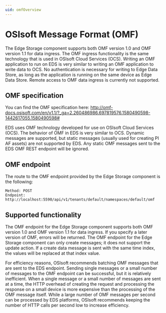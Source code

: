 ```yaml
---
uid: omfOverview
---
```


# OSIsoft Message Format (OMF)

The Edge Storage component supports both OMF version 1.0 and OMF version 1.1 for data ingress. The OMF ingress functionality is the same technology that is used in OSIsoft Cloud Services (OCS). Writing an OMF application to run on EDS is very similar to writing an OMF application to write data to OCS. No authentication is necessary for writing to Edge Data Store, as long as the application is running on the same device as Edge Data Store. Remote access to OMF data ingress is currently not supported.

## OMF specification

You can find the OMF specification here: <http://omf-docs.osisoft.com/en/v1.1/?_ga=2.260486986.697819576.1580490598-1442617055.1580490598#>

EDS uses OMF technology developed for use on OSIsoft Cloud Services (OCS). The behavior of OMF in EDS is very similar to OCS. Dynamic messages are supported, but static messages (usually used for creating PI AF assets) are not supported by EDS. Any static OMF messages sent to the EDS OMF REST endpoint will be ignored.

## OMF endpoint

The route to the OMF endpoint provided by the Edge Storage component is the following:

```http
Method: POST
Endpoint: http://localhost:5590/api/v1/tenants/default/namespaces/default/omf
```

## Supported functionality

The OMF endpoint for the Edge Storage component supports both OMF version 1.0 and OMF version 1.1 for data ingress. If you specify a later version of OMF, errors will be returned. The OMF endpoint for the Edge Storage component can only create messages; it does not support the update action. If a create data message is sent with the same time index, the values will be replaced at that index value.

For efficiency reasons, OSIsoft recommends batching OMF messages that are sent to the EDS endpoint. Sending single messages or a small number of messages to the OMF endpoint can be successful, but it is relatively inefficient. When a single message or a small number of messages are sent at a time, the HTTP overhead of creating the request and processing the response on a small device is more expensive than the processing of the OMF message itself. While a large number of OMF messages per second can be processed by EDS platforms,  OSIsoft recommends keeping the number of HTTP calls per second low to increase efficiency.
